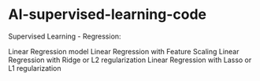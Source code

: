 # AI-supervised-learning-code
Supervised Learning - Regression:

Linear Regression model
Linear Regression with Feature Scaling
Linear Regression with Ridge or L2 regularization
Linear Regression with Lasso or L1 regularization
